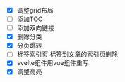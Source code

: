 - [X] 调整grid布局
- [ ] 添加TOC
- [ ] 添加双向链接
- [x] 删除分类
- [x] 分页跳转
- [ ] 标签索引页 标签到文章的索引页删除
- [x] svelte组件用vue组件重写
- [x] 调整高亮